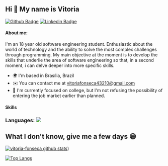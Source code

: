 
## Hi 👋 My name is Vitoria

[![Github Badge](https://img.shields.io/badge/-Github-000?style=flat-square&logo=Github&logoColor=white&link=https://github.com/vitoria-fonseca)](https://github.com/vitoria-fonseca)
[![Linkedin Badge](https://img.shields.io/badge/-LinkedIn-blue?style=flat-square&logo=Linkedin&logoColor=white&link=https://www.linkedin.com/in/fonsecagvitoria/)](https://www.linkedin.com/in/fonsecagvitoria/)
#### About me:

I'm an 18 year old software engineering student. Enthusiastic about the world of technology and the ability to solve the most complex challenges through programming. My main objective at the moment is to develop the skills that underlie the area of ​​software engineering so that, in a second moment, i can delve deeper into more specific skills.
* 🌍  I'm based in Brasília, Brazil
* ✉️  You can contact me at [vitoriafonseca43210@gmail.com](mailto:vitoriafonseca43210@gmail.com)
* 🤝  I'm currently focused on college, but I'm not refusing the possibility of entering the job market earlier than planned.

#### Skills

### Languages: <img src="https://img.shields.io/badge/JavaScript-323330?style=for-the-badge&logo=javascript&logoColor=F7DF1E"/>


## What I don't know, give me a few days 😁

[![vitoria-fonseca github stats](https://github-readme-stats.vercel.app/api?username=vitoria-fonseca&show_icons=true&title_color=fff&icon_color=37aaff&text_color=f8f8f2&bg_color=171c24&count_private=true)](https://github.com/vitoria-fonseca))

[![Top Langs](https://github-readme-stats.vercel.app/api/top-langs/?username=vitoria-fonseca&layout=compact&title_color=fff&text_color=f8f8f2&hide=java&bg_color=171c24)](https://github.com/vitoria-fonseca)

